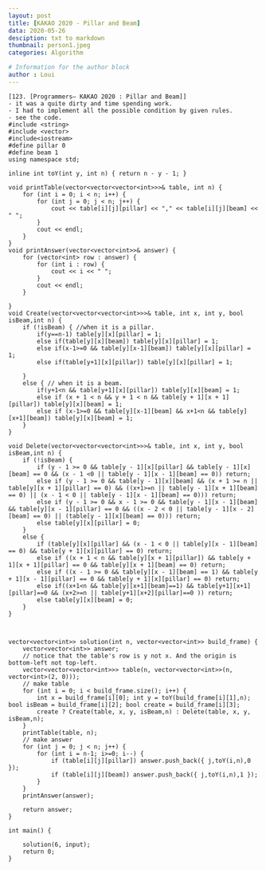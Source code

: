 ```yaml
---
layout: post
title: [KAKAO 2020 - Pillar and Beam]
data: 2020-05-26
desciption: txt to markdown
thumbnail: person1.jpeg
categories: Algorithm

# Information for the author block
author : Loui
---
```


	﻿[123. [Programmers– KAKAO 2020 : Pillar and Beam]]
	- it was a quite dirty and time spending work.
	- I had to implement all the possible condition by given rules.
	- see the code.
	#include <string>
	#include <vector>
	#include<iostream>
	#define pillar 0
	#define beam 1
	using namespace std;
	
	inline int toY(int y, int n) { return n - y - 1; }
	
	void printTable(vector<vector<vector<int>>>& table, int n) {
		for (int i = 0; i < n; i++) {
			for (int j = 0; j < n; j++) {
				cout << table[i][j][pillar] << "," << table[i][j][beam] << " ";
			}
			cout << endl;
		}
	}
	void printAnswer(vector<vector<int>>& answer) {
		for (vector<int> row : answer) {
			for (int i : row) {
				cout << i << " ";
			}
			cout << endl;
		}
	
	}
	void Create(vector<vector<vector<int>>>& table, int x, int y, bool isBeam,int n) {
		if (!isBeam) { //when it is a pillar.
			if(y==n-1) table[y][x][pillar] = 1;
			else if(table[y][x][beam]) table[y][x][pillar] = 1;
			else if(x-1>=0 && table[y][x-1][beam]) table[y][x][pillar] = 1;
			else if(table[y+1][x][pillar]) table[y][x][pillar] = 1;
				
		}
		else { // when it is a beam.
			if(y+1<n && table[y+1][x][pillar]) table[y][x][beam] = 1;
			else if (x + 1 < n && y + 1 < n && table[y + 1][x + 1][pillar]) table[y][x][beam] = 1;
			else if (x-1>=0 && table[y][x-1][beam] && x+1<n && table[y][x+1][beam]) table[y][x][beam] = 1;
		}
	}
	
	void Delete(vector<vector<vector<int>>>& table, int x, int y, bool isBeam,int n) {
		if (!isBeam) {
			if (y - 1 >= 0 && table[y - 1][x][pillar] && table[y - 1][x][beam] == 0 && (x - 1 <0 || table[y - 1][x - 1][beam] == 0)) return;
			else if (y - 1 >= 0 && table[y - 1][x][beam] && (x + 1 >= n || table[y][x + 1][pillar] == 0) && ((x+1>=n || table[y - 1][x + 1][beam] == 0) || (x - 1 < 0 || table[y - 1][x - 1][beam] == 0))) return;
			else if (y - 1 >= 0 && x - 1 >= 0 && table[y - 1][x - 1][beam] && table[y][x - 1][pillar] == 0 && ((x - 2 < 0 || table[y - 1][x - 2][beam] == 0) || (table[y - 1][x][beam] == 0))) return;
			else table[y][x][pillar] = 0;
		}
		else {
			if (table[y][x][pillar] && (x - 1 < 0 || table[y][x - 1][beam] == 0) && table[y + 1][x][pillar] == 0) return;
			else if ((x + 1 < n && table[y][x + 1][pillar]) && table[y + 1][x + 1][pillar] == 0 && table[y][x + 1][beam] == 0) return;
			else if ((x - 1 >= 0 && table[y][x - 1][beam] == 1) && table[y + 1][x - 1][pillar] == 0 && table[y + 1][x][pillar] == 0) return;
			else if((x+1<n && table[y][x+1][beam]==1) && table[y+1][x+1][pillar]==0 && (x+2>=n || table[y+1][x+2][pillar]==0 )) return;
			else table[y][x][beam] = 0;
		}
	}
	
	
	
	vector<vector<int>> solution(int n, vector<vector<int>> build_frame) {
		vector<vector<int>> answer;
		// notice that the table's row is y not x. And the origin is bottom-left not top-left.
		vector<vector<vector<int>>> table(n, vector<vector<int>>(n, vector<int>(2, 0)));
		// make table
		for (int i = 0; i < build_frame.size(); i++) {
			int x = build_frame[i][0]; int y = toY(build_frame[i][1],n); bool isBeam = build_frame[i][2]; bool create = build_frame[i][3];
			create ? Create(table, x, y, isBeam,n) : Delete(table, x, y, isBeam,n);
		}
		printTable(table, n);
		// make answer
		for (int j = 0; j < n; j++) {
			for (int i = n-1; i>=0; i--) {
				if (table[i][j][pillar]) answer.push_back({ j,toY(i,n),0 });
				if (table[i][j][beam]) answer.push_back({ j,toY(i,n),1 });
			}
		}
		printAnswer(answer);
	
		return answer;
	} 
	
	int main() {
		
		solution(6, input);
		return 0;
	}
	
